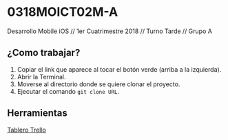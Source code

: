 # 0318MOICT02M-A
Desarrollo Mobile iOS // 1er Cuatrimestre 2018 // Turno Tarde // Grupo A

## ¿Como trabajar?
1. Copiar el link que aparece al tocar el botón verde (arriba a la izquierda).
2. Abrir la Terminal.
3. Moverse al directorio donde se quiere clonar el proyecto.
4. Ejecutar el comando `git clone URL`.

## Herramientas
[Tablero Trello](https://trello.com/b/jd3LFlOM/grupo-a)
